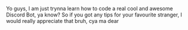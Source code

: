 Yo guys, I am just trynna learn how to code a real
cool and awesome Discord Bot, ya know? So if you got
any tips for your favourite stranger, I would really 
appreciate that bruh, cya ma dear 

<!---
Retrolia/Retrolia is a ✨ special ✨ repository because its `README.md` (this file) appears on your GitHub profile.
You can click the Preview link to take a look at your changes.
--->
